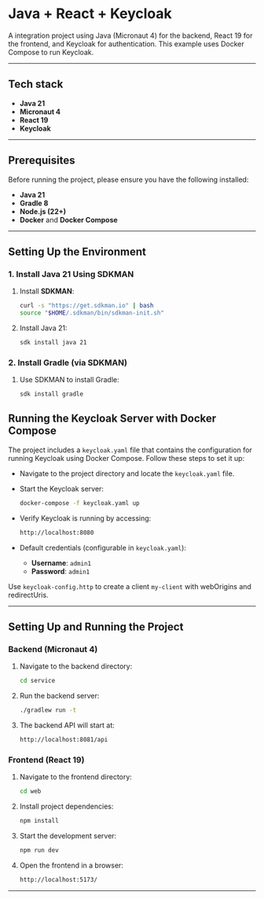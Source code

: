 # Java + React + Keycloak

A integration project using Java (Micronaut 4) for the backend, React 19 for the frontend,
and Keycloak for authentication. This example uses Docker Compose to run Keycloak.

---

## Tech stack

- **Java 21**
- **Micronaut 4**
- **React 19**
- **Keycloak**

---

## Prerequisites

Before running the project, please ensure you have the following installed:

- **Java 21**
- **Gradle 8**
- **Node.js (22+)**
- **Docker** and **Docker Compose**

---

## Setting Up the Environment

### 1. Install Java 21 Using SDKMAN

1. Install **SDKMAN**:
   ```bash
   curl -s "https://get.sdkman.io" | bash
   source "$HOME/.sdkman/bin/sdkman-init.sh"
   ```

2. Install Java 21:
   ```bash
   sdk install java 21
   ```


### 2. Install Gradle (via SDKMAN)

1. Use SDKMAN to install Gradle:
   ```bash
   sdk install gradle
   ```



## Running the Keycloak Server with Docker Compose

The project includes a `keycloak.yaml` file that contains the configuration for running Keycloak using Docker Compose. 
Follow these steps to set it up:

- Navigate to the project directory and locate the `keycloak.yaml` file.

- Start the Keycloak server:
  ```bash
  docker-compose -f keycloak.yaml up
  ```

- Verify Keycloak is running by accessing:
  ```bash
  http://localhost:8080
  ```

- Default credentials (configurable in `keycloak.yaml`):
    - **Username**: `admin1`
    - **Password**: `admin1`


Use `keycloak-config.http` to create a client `my-client` with webOrigins and redirectUris.

---

## Setting Up and Running the Project

### Backend (Micronaut 4)

1. Navigate to the backend directory:
   ```bash
   cd service
   ```
   
3. Run the backend server:
   ```bash
   ./gradlew run -t
   ```

4. The backend API will start at:
   ```bash
   http://localhost:8081/api
   ```

### Frontend (React 19)

1. Navigate to the frontend directory:
   ```bash
   cd web
   ```

2. Install project dependencies:
   ```bash
   npm install
   ```

4. Start the development server:
   ```bash
   npm run dev
   ```

5. Open the frontend in a browser:
   ```bash
   http://localhost:5173/
   ```

---


